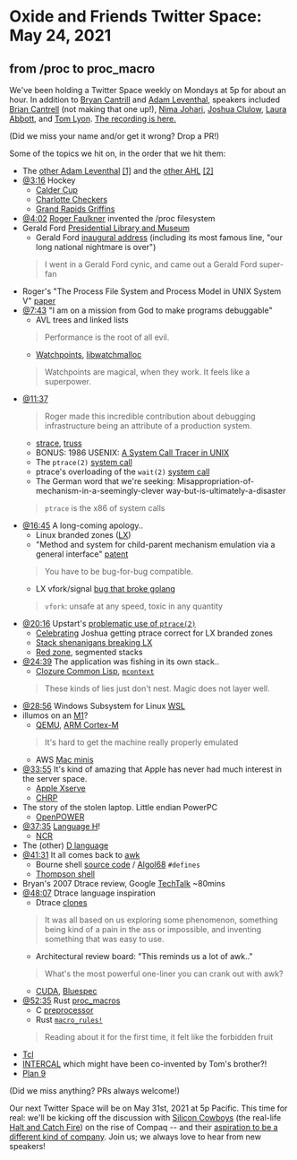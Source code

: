 # Oxide and Friends Twitter Space: May 24, 2021

## from /proc to proc_macro

We've been holding a Twitter Space weekly on Mondays at 5p for about an hour.
In addition to [Bryan Cantrill](https://twitter.com/bcantrill) and
[Adam Leventhal](https://twitter.com/ahl), speakers included
[Brian Cantrell](https://twitter.com/briancantrell) (not making that one up!),
[Nima Johari](https://twitter.com/NimaJohari),
[Joshua Clulow](https://twitter.com/jmclulow),
[Laura Abbott](https://twitter.com/openlabbott), and
[Tom Lyon](https://twitter.com/aka_pugs).
[The recording is here.](https://youtu.be/85eApYSj3ic)

(Did we miss your name and/or get it wrong? Drop a PR!)

Some of the topics we hit on, in the order that we hit them:

- The [other Adam Leventhal](https://twitter.com/adamleventhal)
  [[1]](https://twitter.com/AdamLeventhal/status/392036112623206400)
  and the [other AHL](https://twitter.com/theahl)
  [[2]](https://twitter.com/TheAHL/status/504697752438456320)
- [@3:16](https://youtu.be/85eApYSj3ic?t=196) Hockey
  - [Calder Cup](https://en.wikipedia.org/wiki/Calder_Cup)
  - [Charlotte Checkers](https://en.wikipedia.org/wiki/Charlotte_Checkers)
  - [Grand Rapids Griffins](https://en.wikipedia.org/wiki/Grand_Rapids_Griffins)
- [@4:02](https://youtu.be/85eApYSj3ic?t=242)
  [Roger Faulkner](https://www.usenix.org/memoriam-roger-faulkner)
  invented the /proc filesystem
- Gerald Ford [Presidential Library and Museum](https://www.fordlibrarymuseum.gov/)
  - Gerald Ford [inaugural address][ford address]
    (including its most famous line, "our long national nightmare is over")
  > I went in a Gerald Ford cynic, and came out a Gerald Ford super-fan
- Roger's "The Process File System and Process Model in UNIX System V" [paper][proc paper]
- [@7:43](https://youtu.be/85eApYSj3ic?t=463)
  "I am on a mission from God to make programs debuggable"
  - AVL trees and linked lists
  > Performance is the root of all evil.
  - [Watchpoints], [libwatchmalloc]
  > Watchpoints are magical, when they work. It feels like a superpower.
- [@11:37](https://youtu.be/85eApYSj3ic?t=697)
  > Roger made this incredible contribution about debugging infrastructure
  > being an attribute of a production system.
  - [strace](https://en.wikipedia.org/wiki/Strace),
    [truss](https://illumos.org/man/truss)
  - BONUS: 1986 USENIX: [A System Call Tracer in UNIX][syscall tracer]
  - The `ptrace(2)` [system call](https://man7.org/linux/man-pages/man2/ptrace.2.html)
  - ptrace's overloading of the `wait(2)`
    [system call](https://man7.org/linux/man-pages/man2/waitpid.2.html)
  - The German word that we're seeking:
    Misappropriation-of-mechanism-in-a-seemingly-clever way-but-is-ultimately-a-disaster
  > `ptrace` is the x86 of system calls
- [@16:45](https://youtu.be/85eApYSj3ic?t=1005) A long-coming apology..
  - Linux branded zones ([LX](https://illumos.org/docs/about/features/#lx-linux-emulation))
  - "Method and system for child-parent mechanism emulation via a general interface"
    [patent](https://patents.google.com/patent/US20080133214)
  > You have to be bug-for-bug compatible.
  - LX vfork/signal [bug that broke golang](https://smartos.org/bugview/OS-7121)
  > `vfork`: unsafe at any speed, toxic in any quantity
- [@20:16](https://youtu.be/85eApYSj3ic?t=1216)
  Upstart's [problematic use of `ptrace(2)`][upstart ptrace]
  - [Celebrating](https://twitter.com/bcantrill/status/566053940194594816)
    Joshua getting ptrace correct for LX branded zones
  - [Stack shenanigans breaking LX](https://smartos.org/bugview/OS-4215)
  - [Red zone](https://en.wikipedia.org/wiki/Red_zone_(computing)), segmented stacks
- [@24:39](https://youtu.be/85eApYSj3ic?t=1479)
  The application was fishing in its own stack..
  - [Clozure Common Lisp](https://en.wikipedia.org/wiki/Clozure_CL),
    [`mcontext`](https://man7.org/linux/man-pages/man2/getcontext.2.html)
  > These kinds of lies just don't nest. Magic does not layer well.
- [@28:56](https://youtu.be/85eApYSj3ic?t=1736)
  Windows Subsystem for Linux [WSL](https://docs.microsoft.com/en-us/windows/wsl/about)
- illumos on an [M1](https://en.wikipedia.org/wiki/Apple_M1)?
  - [QEMU](https://en.wikipedia.org/wiki/QEMU),
    [ARM Cortex-M](https://en.wikipedia.org/wiki/ARM_Cortex-M)
  > It's hard to get the machine really properly emulated
  - AWS [Mac minis](https://techcrunch.com/2020/11/30/aws-brings-the-mac-mini-to-its-cloud/)
- [@33:55](https://youtu.be/85eApYSj3ic?t=2035)
  It's kind of amazing that Apple has never had much interest in the server space.
  - [Apple Xserve](https://en.wikipedia.org/wiki/Xserve)
  - [CHRP](https://en.wikipedia.org/wiki/Common_Hardware_Reference_Platform)
- The story of the stolen laptop. Little endian PowerPC
  - [OpenPOWER](https://en.wikipedia.org/wiki/OpenPOWER_Foundation)
- [@37:35](https://youtu.be/85eApYSj3ic?t=2255)
  [Language H](https://en.wikipedia.org/wiki/Language_H)!
  - [NCR](https://en.wikipedia.org/wiki/NCR_Corporation)
- The (other) [D language](https://dlang.org/)
- [@41:31](https://youtu.be/85eApYSj3ic?t=2491) It all comes back to
  [awk](https://en.wikipedia.org/wiki/AWK#History)
  - Bourne shell [source code][bash def] /
    [Algol68](https://en.wikipedia.org/wiki/ALGOL_68) `#defines`
  - [Thompson shell](https://en.wikipedia.org/wiki/Thompson_shell)
- Bryan's 2007 Dtrace review, Google [TechTalk](https://youtu.be/6chLw2aodYQ) ~80mins
- [@48:07](https://youtu.be/85eApYSj3ic?t=2887) Dtrace language inspiration
  - Dtrace [clones](http://dtrace.org/blogs/ahl/2007/08/02/dtrace-knockoffs/)
  > It was all based on us exploring some phenomenon,
  > something being kind of a pain in the ass or impossible,
  > and inventing something that was easy to use.
  - Architectural review board: "This reminds us a lot of awk.."
  > What's the most powerful one-liner you can crank out with awk?
  - [CUDA](https://en.wikipedia.org/wiki/CUDA),
    [Bluespec](https://en.wikipedia.org/wiki/Bluespec)
- [@52:35](https://youtu.be/85eApYSj3ic?t=3155)
  Rust [proc_macros][proc macro]
  - C [preprocessor](https://en.wikipedia.org/wiki/C_preprocessor)
  - Rust [`macro_rules!`](https://doc.rust-lang.org/beta/rust-by-example/macros.html)
  > Reading about it for the first time, it felt like the forbidden fruit
- [Tcl](https://en.wikipedia.org/wiki/Tcl)
- [INTERCAL](https://en.wikipedia.org/wiki/INTERCAL)
  which might have been co-invented by Tom's brother?!
- [Plan 9](https://en.wikipedia.org/wiki/Plan_9_from_Bell_Labs)

(Did we miss anything? PRs always welcome!)

Our next Twitter Space will be on May 31st, 2021 at 5p Pacific.
This time for real: we'll be kicking off the discussion with
[Silicon Cowboys](https://www.imdb.com/title/tt4938484/) (the real-life
[Halt and Catch Fire](https://en.wikipedia.org/wiki/Halt_and_Catch_Fire_(TV_series)))
on the rise of Compaq -- and their
[aspiration to be a different kind of company](https://twitter.com/sdtuck/status/1393453302675771392).
Join us; we always love to hear from new speakers!

[ford address]: https://en.wikipedia.org/wiki/Inauguration_of_Gerald_Ford#Remarks_upon_swearing-in
[proc paper]: https://www.usenix.org/sites/default/files/usenix_winter91_faulkner.pdf
[syscall tracer]: https://drive.google.com/file/d/1-w5GH2Vr0VtRd-4DS0082H2YTby4M9vL/view?usp=sharing
[upstart ptrace]: https://blueprints.launchpad.net/ubuntu/+spec/foundations-q-upstart-overcome-ptrace-limitations
[bash def]: https://www.tuhs.org/cgi-bin/utree.pl?file=V7/usr/src/cmd/sh/main.c
[proc macro]: https://doc.rust-lang.org/book/ch19-06-macros.html#attribute-like-macros
[libwatchmalloc]: https://github.com/illumos/illumos-gate/tree/master/usr/src/lib/watchmalloc
[watchpoints]: http://dtrace.org/blogs/eschrock/2004/07/17/watchpoints-features-in-solaris-10/

